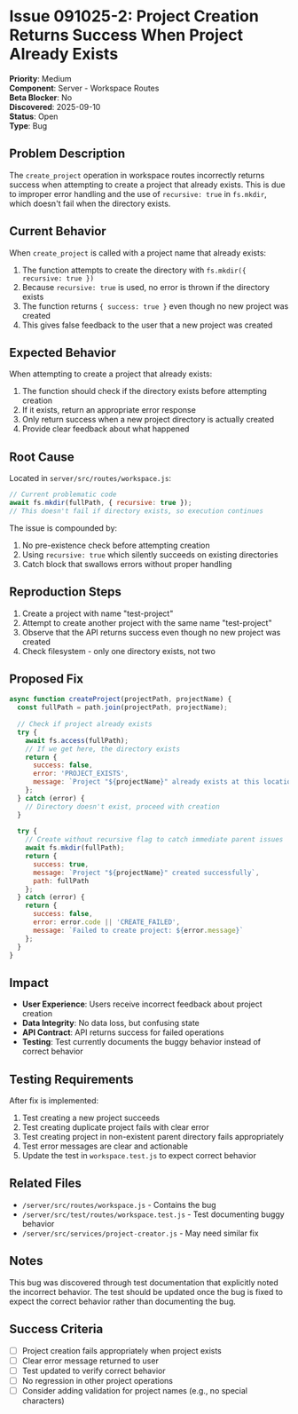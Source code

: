 # Issue 091025-2: Project Creation Returns Success When Project Already Exists

**Priority**: Medium  
**Component**: Server - Workspace Routes  
**Beta Blocker**: No  
**Discovered**: 2025-09-10  
**Status**: Open  
**Type**: Bug  

## Problem Description

The `create_project` operation in workspace routes incorrectly returns success when attempting to create a project that already exists. This is due to improper error handling and the use of `recursive: true` in `fs.mkdir`, which doesn't fail when the directory exists.

## Current Behavior

When `create_project` is called with a project name that already exists:
1. The function attempts to create the directory with `fs.mkdir({ recursive: true })`
2. Because `recursive: true` is used, no error is thrown if the directory exists
3. The function returns `{ success: true }` even though no new project was created
4. This gives false feedback to the user that a new project was created

## Expected Behavior

When attempting to create a project that already exists:
1. The function should check if the directory exists before attempting creation
2. If it exists, return an appropriate error response
3. Only return success when a new project directory is actually created
4. Provide clear feedback about what happened

## Root Cause

Located in `server/src/routes/workspace.js`:

```javascript
// Current problematic code
await fs.mkdir(fullPath, { recursive: true });
// This doesn't fail if directory exists, so execution continues
```

The issue is compounded by:
1. No pre-existence check before attempting creation
2. Using `recursive: true` which silently succeeds on existing directories
3. Catch block that swallows errors without proper handling

## Reproduction Steps

1. Create a project with name "test-project"
2. Attempt to create another project with the same name "test-project"
3. Observe that the API returns success even though no new project was created
4. Check filesystem - only one directory exists, not two

## Proposed Fix

```javascript
async function createProject(projectPath, projectName) {
  const fullPath = path.join(projectPath, projectName);
  
  // Check if project already exists
  try {
    await fs.access(fullPath);
    // If we get here, the directory exists
    return {
      success: false,
      error: 'PROJECT_EXISTS',
      message: `Project "${projectName}" already exists at this location`
    };
  } catch (error) {
    // Directory doesn't exist, proceed with creation
  }
  
  try {
    // Create without recursive flag to catch immediate parent issues
    await fs.mkdir(fullPath);
    return {
      success: true,
      message: `Project "${projectName}" created successfully`,
      path: fullPath
    };
  } catch (error) {
    return {
      success: false,
      error: error.code || 'CREATE_FAILED',
      message: `Failed to create project: ${error.message}`
    };
  }
}
```

## Impact

- **User Experience**: Users receive incorrect feedback about project creation
- **Data Integrity**: No data loss, but confusing state
- **API Contract**: API returns success for failed operations
- **Testing**: Test currently documents the buggy behavior instead of correct behavior

## Testing Requirements

After fix is implemented:
1. Test creating a new project succeeds
2. Test creating duplicate project fails with clear error
3. Test creating project in non-existent parent directory fails appropriately
4. Test error messages are clear and actionable
5. Update the test in `workspace.test.js` to expect correct behavior

## Related Files

- `/server/src/routes/workspace.js` - Contains the bug
- `/server/src/test/routes/workspace.test.js` - Test documenting buggy behavior
- `/server/src/services/project-creator.js` - May need similar fix

## Notes

This bug was discovered through test documentation that explicitly noted the incorrect behavior. The test should be updated once the bug is fixed to expect the correct behavior rather than documenting the bug.

## Success Criteria

- [ ] Project creation fails appropriately when project exists
- [ ] Clear error message returned to user
- [ ] Test updated to verify correct behavior
- [ ] No regression in other project operations
- [ ] Consider adding validation for project names (e.g., no special characters)